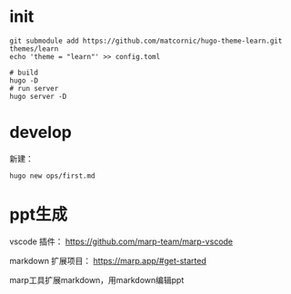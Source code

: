 # init

```shell
git submodule add https://github.com/matcornic/hugo-theme-learn.git  themes/learn
echo 'theme = "learn"' >> config.toml
```

```shell
# build
hugo -D
# run server
hugo server -D
```

# develop

新建：
```shell
hugo new ops/first.md
```


# ppt生成

vscode 插件： https://github.com/marp-team/marp-vscode

markdown 扩展项目： https://marp.app/#get-started


marp工具扩展markdown，用markdown编辑ppt